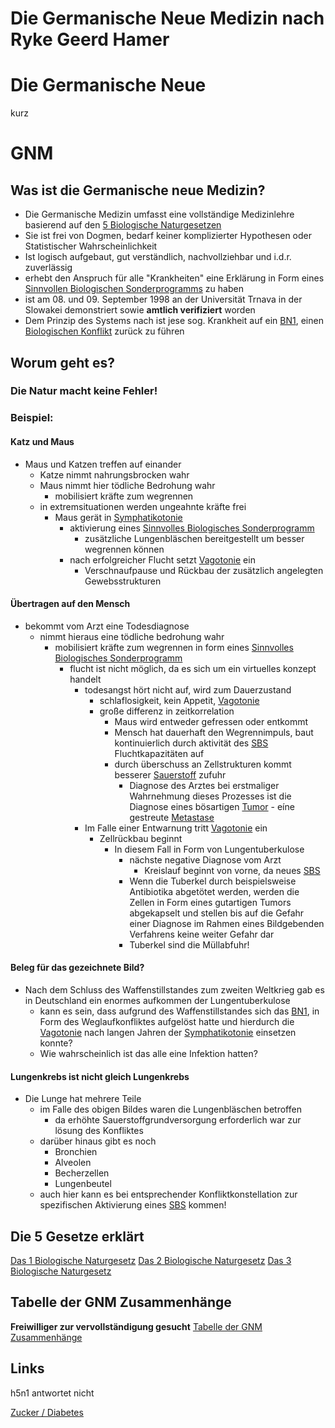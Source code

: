 # Die Germanische Neue Medizin nach Ryke Geerd Hamer

# Die Germanische Neue
kurz
# GNM

## Was ist die Germanische neue Medizin?
- Die Germanische Medizin umfasst eine vollständige Medizinlehre basierend auf den [5 Biologische Naturgesetzen](5BN/5%20Biologische%20Naturgesetze.md#5%20Biologische%20Naturgesetze)
- Sie ist frei von Dogmen, bedarf keiner komplizierter Hypothesen oder Statistischer Wahrscheinlichkeit
- Ist logisch aufgebaut, gut verständlich, nachvollziehbar und i.d.r. zuverlässig
- erhebt den Anspruch für alle "Krankheiten" eine Erklärung in Form eines [Sinnvollen Biologischen Sonderprogramms](SBS.md#Sinnvolles%20Biologisches%20Sonderprogramm) zu haben
- ist am 08. und 09. September 1998 an der Universität Trnava in der Slowakei demonstriert sowie **amtlich verifiziert** worden
- Dem Prinzip des Systems nach ist jese sog. Krankheit auf ein [BN1](5BN/BN1.md), einen [Biologischen Konflikt](5BN/BN1.md#Biologischer%20Konflikt) zurück zu führen


## Worum geht es?
### Die Natur macht keine Fehler!

### Beispiel:
#### Katz und Maus
- Maus und Katzen treffen auf einander
	- Katze nimmt nahrungsbrocken wahr
	- Maus nimmt hier tödliche Bedrohung wahr
		- mobilisiert kräfte zum wegrennen
	- in extremsituationen werden ungeahnte kräfte frei
		- Maus gerät in [Symphatikotonie](5BN/BN2/BN2.md#Symphatikotonie)
			- aktivierung eines [Sinnvolles Biologisches Sonderprogramm](SBS.md#Sinnvolles%20Biologisches%20Sonderprogramm)
				- zusätzliche Lungenbläschen bereitgestellt um besser wegrennen können
			- nach erfolgreicher Flucht setzt [Vagotonie](5BN/BN2/BN2.md#Vagotonie) ein
				- Verschnaufpause und Rückbau der zusätzlich angelegten Gewebsstrukturen
#### Übertragen auf den Mensch
- bekommt vom Arzt eine Todesdiagnose
	- nimmt hieraus eine tödliche bedrohung wahr
		- mobilisiert kräfte zum wegrennen in form eines [Sinnvolles Biologisches Sonderprogramm](SBS.md#Sinnvolles%20Biologisches%20Sonderprogramm)
			- flucht ist nicht möglich, da es sich um ein virtuelles konzept handelt
				- todesangst hört nicht auf, wird zum Dauerzustand
					- schlaflosigkeit, kein Appetit, [Vagotonie](5BN/BN2/BN2.md#Vagotonie)
					- große differenz in zeitkorrelation
						- Maus wird entweder gefressen oder entkommt
						- Mensch hat dauerhaft den Wegrennimpuls, baut kontinuierlich durch aktivität des [SBS](SBS.md#SBS) Fluchtkapazitäten auf
						- durch überschuss an Zellstrukturen kommt besserer [Sauerstoff](../../Stoffe/Datenbank_Elemente_Des_Periodensystems/Sauerstoff.md) zufuhr
							- Diagnose des Arztes bei erstmaliger Wahrnehmung dieses Prozesses ist die Diagnose eines bösartigen [Tumor](../../Menschlicher%20Körper/Leiden/Tumor/Tumor.md) - eíne gestreute [Metastase](../../Menschlicher%20Körper/Leiden/Tumor/Metastase.md)
				- Im Falle einer Entwarnung tritt [Vagotonie](5BN/BN2/BN2.md#Vagotonie) ein
					- Zellrückbau beginnt
						- In diesem Fall in Form von Lungentuberkulose
							- nächste negative Diagnose vom Arzt
								- Kreislauf beginnt von vorne, da neues [SBS](SBS.md)
							- Wenn die Tuberkel durch beispielsweise Antibiotika abgetötet werden, werden die Zellen in Form eines gutartigen Tumors abgekapselt und stellen bis auf die Gefahr einer Diagnose im Rahmen eines Bildgebenden Verfahrens keine weiter Gefahr dar
							- Tuberkel sind die Müllabfuhr!
#### Beleg für das gezeichnete Bild?
- Nach dem Schluss des Waffenstillstandes zum zweiten Weltkrieg gab es in Deutschland ein enormes aufkommen der Lungentuberkulose
	- kann es sein, dass aufgrund des Waffenstillstandes sich das [BN1](5BN/BN1.md#DHS), in Form des Weglaufkonfliktes aufgelöst hatte und hierdurch die [Vagotonie](5BN/BN2/BN2.md#Vagotonie) nach langen Jahren der [Symphatikotonie](5BN/BN2/BN2.md#Symphatikotonie) einsetzen konnte?
	- Wie wahrscheinlich ist das alle eine Infektion hatten?

#### Lungenkrebs ist nicht gleich Lungenkrebs
- Die Lunge hat mehrere Teile
	- im Falle des obigen Bildes waren die Lungenbläschen betroffen
		- da erhöhte Sauerstoffgrundversorgung erforderlich war zur lösung des Konfliktes
	- darüber hinaus gibt es noch
		- Bronchien
		- Alveolen
		- Becherzellen
		- Lungenbeutel
	- auch hier kann es bei entsprechender Konfliktkonstellation zur spezifischen Aktivierung eines [SBS](SBS.md#SBS) kommen!


## Die 5 Gesetze erklärt
[Das 1 Biologische Naturgesetz](5BN/BN1.md#Das%201%20Biologische%20Naturgesetz)
[Das 2 Biologische Naturgesetz](5BN/BN2/BN2.md#Das%202%20Biologische%20Naturgesetz)
[Das 3 Biologische Naturgesetz](5BN/BN3/BN3.md#Das%203%20Biologische%20Naturgesetz)

## Tabelle der GNM Zusammenhänge
**Freiwilliger zur vervollständigung gesucht**
[Tabelle der GNM Zusammenhänge](__Attachments/Tabelle%20GNM%20Zusammenhänge.ods)

## Links
h5n1 antwortet nicht


[Zucker / Diabetes](__Attachments/5BN.de%20-%20Die%205%20Biologischen%20Naturgesetze%20_%20Zucker.pdf)